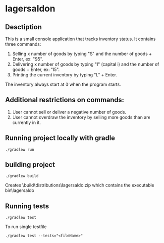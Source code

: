 # lagersaldon

## Desctiption
This is a small console application that tracks inventory status.
It contains three commands:
1. Selling x number of goods by typing "S" and the number of goods + Enter, ex: "S5".
2. Delivering x number of goods by typing "I" (capital i) and the number of goods + Enter, ex: "I5".
3. Printing the current inventory by typing "L" + Enter.

The inventory always start at 0 when the program starts.

## Additional restrictions on commands:
1. User cannot sell or deliver a negative number of goods.
2. User cannot overdraw the inventory by selling more goods than are currently in it.

## Running project locally with gradle
    ./gradlew run

## building project
    ./gradlew build
Creates \build\distributions\lagersaldo.zip 
which contains the executable bin\lagersaldo

## Running tests
    ./gradlew test

To run single testfile

    ./gradlew test --tests="<fileName>"

